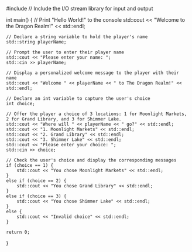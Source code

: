 #include <iostream> // Include the I/O stream library for input and output

int main()
{
    // Print "Hello World!" to the console
    std::cout << "Welcome to the Dragon Realm!" << std::endl;

    // Declare a string variable to hold the player's name
    std::string playerName;

    // Prompt the user to enter their player name
    std::cout << "Please enter your name: ";
    std::cin >> playerName;

    // Display a personalized welcome message to the player with their name
    std::cout << "Welcome " << playerName << " to The Dragon Realm!" << std::endl;

    // Declare an int variable to capture the user's choice
    int choice;

    // Offer the player a choice of 3 locations: 1 for Moonlight Markets, 2 for Grand Library, and 3 for Shimmer Lake.
    std::cout << "Where will " << playerName << " go?" << std::endl;
    std::cout << "1. Moonlight Markets" << std::endl;
    std::cout << "2. Grand Library" << std::endl;
    std::cout << "3. Shimmer Lake" << std::endl;
    std::cout << "Please enter your choice: ";
    std::cin >> choice;

    // Check the user's choice and display the corresponding messages
    if (choice == 1) {
        std::cout << "You chose Moonlight Markets" << std::endl;
    }
    else if (choice == 2) {
        std::cout << "You chose Grand Library" << std::endl;
    }
    else if (choice == 3) {
        std::cout << "You chose Shimmer Lake" << std::endl;
    }
    else {
        std::cout << "Invalid choice" << std::endl;
    }

    return 0;
}
